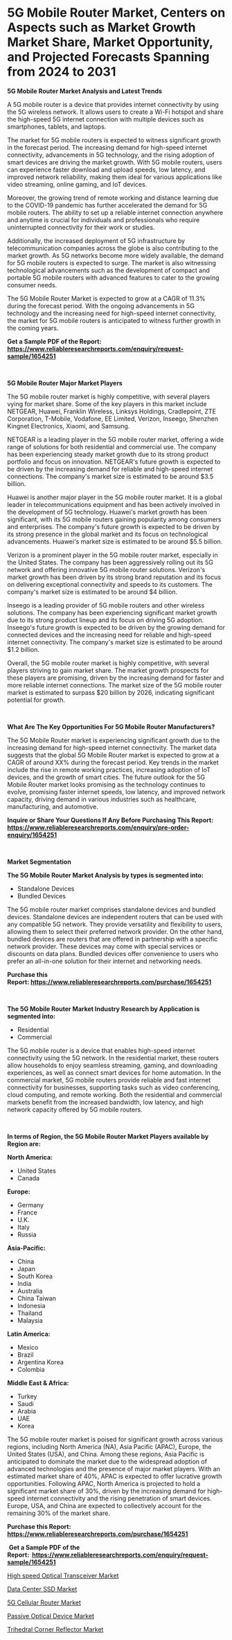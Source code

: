 <p><h1>5G Mobile Router Market, Centers on Aspects such as Market Growth Market Share, Market Opportunity, and Projected Forecasts Spanning from 2024 to 2031</h1></p><p><strong>5G Mobile Router Market Analysis and Latest Trends</strong></p>
<p><p>A 5G mobile router is a device that provides internet connectivity by using the 5G wireless network. It allows users to create a Wi-Fi hotspot and share the high-speed 5G internet connection with multiple devices such as smartphones, tablets, and laptops.</p><p>The market for 5G mobile routers is expected to witness significant growth in the forecast period. The increasing demand for high-speed internet connectivity, advancements in 5G technology, and the rising adoption of smart devices are driving the market growth. With 5G mobile routers, users can experience faster download and upload speeds, low latency, and improved network reliability, making them ideal for various applications like video streaming, online gaming, and IoT devices.</p><p>Moreover, the growing trend of remote working and distance learning due to the COVID-19 pandemic has further accelerated the demand for 5G mobile routers. The ability to set up a reliable internet connection anywhere and anytime is crucial for individuals and professionals who require uninterrupted connectivity for their work or studies.</p><p>Additionally, the increased deployment of 5G infrastructure by telecommunication companies across the globe is also contributing to the market growth. As 5G networks become more widely available, the demand for 5G mobile routers is expected to surge. The market is also witnessing technological advancements such as the development of compact and portable 5G mobile routers with advanced features to cater to the growing consumer needs.</p><p>The 5G Mobile Router Market is expected to grow at a CAGR of 11.3% during the forecast period. With the ongoing advancements in 5G technology and the increasing need for high-speed internet connectivity, the market for 5G mobile routers is anticipated to witness further growth in the coming years.</p></p>
<p><strong>Get a Sample PDF of the Report:&nbsp; <a href="https://www.reliableresearchreports.com/enquiry/request-sample/1654251">https://www.reliableresearchreports.com/enquiry/request-sample/1654251</a></strong></p>
<p>&nbsp;</p>
<p><strong>5G Mobile Router Major Market Players</strong></p>
<p><p>The 5G mobile router market is highly competitive, with several players vying for market share. Some of the key players in this market include NETGEAR, Huawei, Franklin Wireless, Linksys Holdings, Cradlepoint, ZTE Corporation, T-Mobile, Vodafone, EE Limited, Verizon, Inseego, Shenzhen Kingnet Electronics, Xiaomi, and Samsung.</p><p>NETGEAR is a leading player in the 5G mobile router market, offering a wide range of solutions for both residential and commercial use. The company has been experiencing steady market growth due to its strong product portfolio and focus on innovation. NETGEAR's future growth is expected to be driven by the increasing demand for reliable and high-speed internet connections. The company's market size is estimated to be around $3.5 billion.</p><p>Huawei is another major player in the 5G mobile router market. It is a global leader in telecommunications equipment and has been actively involved in the development of 5G technology. Huawei's market growth has been significant, with its 5G mobile routers gaining popularity among consumers and enterprises. The company's future growth is expected to be driven by its strong presence in the global market and its focus on technological advancements. Huawei's market size is estimated to be around $5.5 billion.</p><p>Verizon is a prominent player in the 5G mobile router market, especially in the United States. The company has been aggressively rolling out its 5G network and offering innovative 5G mobile router solutions. Verizon's market growth has been driven by its strong brand reputation and its focus on delivering exceptional connectivity and speeds to its customers. The company's market size is estimated to be around $4 billion.</p><p>Inseego is a leading provider of 5G mobile routers and other wireless solutions. The company has been experiencing significant market growth due to its strong product lineup and its focus on driving 5G adoption. Inseego's future growth is expected to be driven by the growing demand for connected devices and the increasing need for reliable and high-speed internet connectivity. The company's market size is estimated to be around $1.2 billion.</p><p>Overall, the 5G mobile router market is highly competitive, with several players striving to gain market share. The market growth prospects for these players are promising, driven by the increasing demand for faster and more reliable internet connections. The market size of the 5G mobile router market is estimated to surpass $20 billion by 2026, indicating significant potential for growth.</p></p>
<p>&nbsp;</p>
<p><strong>What Are The Key Opportunities For 5G Mobile Router Manufacturers?</strong></p>
<p><p>The 5G Mobile Router market is experiencing significant growth due to the increasing demand for high-speed internet connectivity. The market data suggests that the global 5G Mobile Router market is expected to grow at a CAGR of around XX% during the forecast period. Key trends in the market include the rise in remote working practices, increasing adoption of IoT devices, and the growth of smart cities. The future outlook for the 5G Mobile Router market looks promising as the technology continues to evolve, promising faster internet speeds, low latency, and improved network capacity, driving demand in various industries such as healthcare, manufacturing, and automotive.</p></p>
<p><strong>Inquire or Share Your Questions If Any Before Purchasing This Report: <a href="https://www.reliableresearchreports.com/enquiry/pre-order-enquiry/1654251">https://www.reliableresearchreports.com/enquiry/pre-order-enquiry/1654251</a></strong></p>
<p>&nbsp;</p>
<p><strong>Market Segmentation</strong></p>
<p><strong>The 5G Mobile Router Market Analysis by types is segmented into:</strong></p>
<p><ul><li>Standalone Devices</li><li>Bundled Devices</li></ul></p>
<p><p>The 5G mobile router market comprises standalone devices and bundled devices. Standalone devices are independent routers that can be used with any compatible 5G network. They provide versatility and flexibility to users, allowing them to select their preferred network provider. On the other hand, bundled devices are routers that are offered in partnership with a specific network provider. These devices may come with special services or discounts on data plans. Bundled devices offer convenience to users who prefer an all-in-one solution for their internet and networking needs.</p></p>
<p><strong>Purchase this Report:&nbsp;<a href="https://www.reliableresearchreports.com/purchase/1654251">https://www.reliableresearchreports.com/purchase/1654251</a></strong></p>
<p>&nbsp;</p>
<p><strong>The 5G Mobile Router Market Industry Research by Application is segmented into:</strong></p>
<p><ul><li>Residential</li><li>Commercial</li></ul></p>
<p><p>The 5G mobile router is a device that enables high-speed internet connectivity using the 5G network. In the residential market, these routers allow households to enjoy seamless streaming, gaming, and downloading experiences, as well as connect smart devices for home automation. In the commercial market, 5G mobile routers provide reliable and fast internet connectivity for businesses, supporting tasks such as video conferencing, cloud computing, and remote working. Both the residential and commercial markets benefit from the increased bandwidth, low latency, and high network capacity offered by 5G mobile routers.</p></p>
<p>&nbsp;</p>
<p><strong>In terms of Region, the 5G Mobile Router Market Players available by Region are:</strong></p>
<p>
    <p> <strong> North America: </strong>
        <ul>
            <li>United States</li>
            <li>Canada</li>
        </ul>
        </p> 
    <p> <strong> Europe: </strong>
        <ul>
            <li>Germany</li>
            <li>France</li>
            <li>U.K.</li>
            <li>Italy</li>
            <li>Russia</li>
        </ul>
        </p> 
    <p> <strong> Asia-Pacific: </strong>
        <ul>
            <li>China</li>
            <li>Japan</li>
            <li>South Korea</li>
            <li>India</li>
            <li>Australia</li>
            <li>China Taiwan</li>
            <li>Indonesia</li>
            <li>Thailand</li>
            <li>Malaysia</li>
        </ul>
        </p> 
    <p> <strong> Latin America: </strong>
        <ul>
            <li>Mexico</li>
            <li>Brazil</li>
            <li>Argentina Korea</li>
            <li>Colombia</li>
        </ul>
        </p> 
    <p> <strong> Middle East & Africa: </strong>
        <ul>
            <li>Turkey</li>
            <li>Saudi</li>
            <li>Arabia</li>
            <li>UAE</li>
            <li>Korea</li>
        </ul>
    </p>
    </p>
<p><p>The 5G mobile router market is poised for significant growth across various regions, including North America (NA), Asia Pacific (APAC), Europe, the United States (USA), and China. Among these regions, Asia Pacific is anticipated to dominate the market due to the widespread adoption of advanced technologies and the presence of major market players. With an estimated market share of 40%, APAC is expected to offer lucrative growth opportunities. Following APAC, North America is projected to hold a significant market share of 30%, driven by the increasing demand for high-speed internet connectivity and the rising penetration of smart devices. Europe, USA, and China are expected to collectively account for the remaining 30% of the market share.</p></p>
<p><strong>Purchase this Report: <a href="https://www.reliableresearchreports.com/purchase/1654251">https://www.reliableresearchreports.com/purchase/1654251</a></strong></p>
<p>&nbsp;<strong>Get a Sample PDF of the Report:&nbsp;&nbsp;<a href="https://www.reliableresearchreports.com/enquiry/request-sample/1654251">https://www.reliableresearchreports.com/enquiry/request-sample/1654251</a></strong></p>
<p><strong></strong></p>
<p><p><a href="https://github.com/rahu1506/Market-Research-Report-List-2/blob/main/high-speed-optical-transceiver-market.md">High speed Optical Transceiver Market</a></p><p><a href="https://github.com/rahu1505/Market-Research-Report-List-2/blob/main/data-center-ssd-market.md">Data Center SSD Market</a></p><p><a href="https://github.com/aashishrp02/Market-Research-Report-List-1/blob/main/5g-cellular-router-market.md">5G Cellular Router Market</a></p><p><a href="https://github.com/aashishrp/Market-Research-Report-List-1/blob/main/passive-optical-device-market.md">Passive Optical Device Market</a></p><p><a href="https://github.com/rahu1502/Market-Research-Report-List-2/blob/main/trihedral-corner-reflector-market.md">Trihedral Corner Reflector Market</a></p></p>